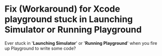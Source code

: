 # Fix (Workaround) for Xcode playground stuck in Launching Simulator or Running Playground



Ever stuck in '**Launching Simulator**' or '**Running Playground**' when you fire up Playground to write some code?
